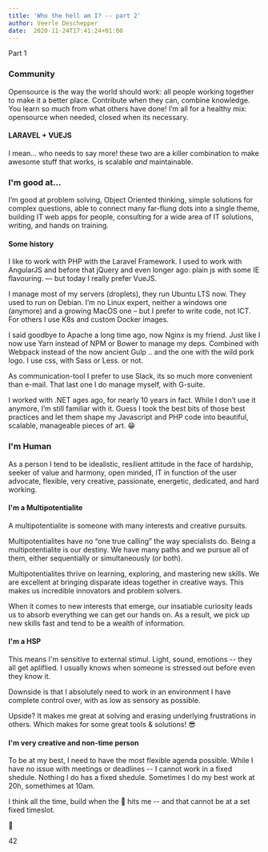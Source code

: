 ```yaml
---
title: 'Who the hell am I? -- part 2'
author: Veerle Deschepper
date:  2020-11-24T17:41:24+01:00
---
```


<nuxt-link to="/">Part 1</nuxt-link>

### Community 
Opensource is the way the world should work: all people working together to make it a better place.
Contribute when they can, combine knowledge. You learn so much from what others have done! 
I’m all for a healthy mix: opensource when needed, closed when its necessary.

#### LARAVEL + VUEJS
I mean… who needs to say more! these two are a killer combination to make awesome stuff that works, is scalable _and_ maintainable.

### I'm good at...
I’m good at problem solving, Object Oriented thinking, simple solutions for complex questions, able to connect many far-flung dots into a single theme, building IT web apps for people, consulting for a wide area of IT solutions, writing, and hands on training.

#### Some history
I like to work with PHP with the Laravel Framework. I used to work with AngularJS and before that jQuery and even longer ago: plain js with some IE flavouring. — but today I really prefer VueJS. 

I manage most of my servers (droplets), they run Ubuntu LTS now. They used to run on Debian. I’m no Linux expert, neither a windows one 
(anymore) and a growing MacOS one – but I prefer to write code, not ICT.
For others I use K8s and custom Docker images.

I said goodbye to Apache a long time ago, now Nginx is my friend. Just like I now use Yarn instead of NPM or Bower to manage my deps. 
Combined with Webpack instead of the now ancient Gulp .. and the one with the wild pork logo. I use css, with Sass or Less. or not.

As communication-tool I prefer to use Slack, its so much more convenient than e-mail. That last one I do manage myself, with G-suite.

I worked with .NET ages ago, for nearly 10 years in fact. While I don’t use it anymore, I’m still familiar with it.
Guess I took the best bits of those best practices and let them shape my Javascript and PHP code into beautiful, scalable, manageable pieces of art. 😁

### I'm Human 
As a person I tend to be idealistic, resilient attitude in the face of hardship, seeker of value and harmony, open minded, IT in function of the user advocate, flexible, very creative, passionate, energetic, dedicated, and hard working.

#### I'm a Multipotentialite
A multipotentialite is someone with many interests and creative pursuits.

Multipotentialites have no “one true calling” the way specialists do. Being a multipotentialite is our destiny. We have many paths and we pursue all of them, either sequentially or simultaneously (or both).

Multipotentialites thrive on learning, exploring, and mastering new skills. We are excellent at bringing disparate ideas together in creative ways. This makes us incredible innovators and problem solvers.

When it comes to new interests that emerge, our insatiable curiosity leads us to absorb everything we can get our hands on. As a result, we pick up new skills fast and tend to be a wealth of information.

#### I'm a HSP
This means I'm sensitive to external stimul. Light, sound, emotions -- they all get apliflied.
I usually knows when someone is stressed out before even they know it.

Downside is that I absolutely need to work in an environment I have complete control over, with as low as sensory as possible. 

Upside? It makes me great at solving and erasing underlying frustrations in others. Which makes for some great tools & solutions! 😎

#### I'm very creative and non-time person
To be at my best, I need to have the most flexible agenda possible. While I have no issue with meetings or deadlines -- I cannot work in a fixed shedule.
Nothing I do has a fixed shedule. Sometimes I do my best work at 20h, somethimes at 10am. 

I think all the time, build when the 🎉 hits me -- and that cannot be at a set fixed timeslot. 

🤙

<nuxt-link to="/42" class='hidden'>42</nuxt-link>
